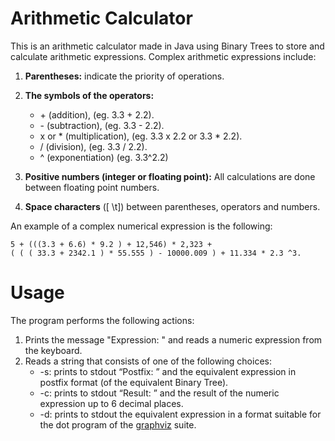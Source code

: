 # Arithmetic Calculator
This is an arithmetic calculator made in Java using Binary Trees to store and calculate arithmetic expressions. Complex arithmetic expressions include:

1. **Parentheses:** indicate the priority of operations.
2. **The symbols of the operators:**
      - \+ (addition), (eg. 3.3 + 2.2).
      - \- (subtraction), (eg. 3.3 - 2.2).
      -  x or \* (multiplication), (eg. 3.3 x 2.2 or 3.3 * 2.2).
      -  / (division), (eg. 3.3 / 2.2).
      -  ^ (exponentiation) (eg. 3.3^2.2)

3. **Positive numbers (integer or floating point):** All calculations are done between floating point numbers.
4. **Space characters** ([ \t]) between parentheses, operators and numbers.

An example of a complex numerical expression is the following:
```
5 + (((3.3 + 6.6) * 9.2 ) + 12,546) * 2,323 +
( ( ( 33.3 + 2342.1 ) * 55.555 ) - 10000.009 ) + 11.334 * 2.3 ^3.
```
# Usage
The program performs the following actions:
1. Prints the message "Expression: " and reads a numeric expression from the keyboard.
2. Reads a string that consists of one of the following choices:
      - -s: prints to stdout “Postfix: ” and the equivalent expression in postfix format (of the equivalent Binary Tree).
      - -c: prints to stdout “Result: ” and the result of the numeric expression up to 6 decimal places.
      - -d: prints to stdout the equivalent expression in a format suitable for the dot program of the [graphviz](https://dreampuf.github.io/GraphvizOnline/#digraph%20G%20%7B%0A%0A%20%20subgraph%20cluster_0%20%7B%0A%20%20%20%20style%3Dfilled%3B%0A%20%20%20%20color%3Dlightgrey%3B%0A%20%20%20%20node%20%5Bstyle%3Dfilled%2Ccolor%3Dwhite%5D%3B%0A%20%20%20%20a0%20-%3E%20a1%20-%3E%20a2%20-%3E%20a3%3B%0A%20%20%20%20label%20%3D%20%22process%20%231%22%3B%0A%20%20%7D%0A%0A%20%20subgraph%20cluster_1%20%7B%0A%20%20%20%20node%20%5Bstyle%3Dfilled%5D%3B%0A%20%20%20%20b0%20-%3E%20b1%20-%3E%20b2%20-%3E%20b3%3B%0A%20%20%20%20label%20%3D%20%22process%20%232%22%3B%0A%20%20%20%20color%3Dblue%0A%20%20%7D%0A%20%20start%20-%3E%20a0%3B%0A%20%20start%20-%3E%20b0%3B%0A%20%20a1%20-%3E%20b3%3B%0A%20%20b2%20-%3E%20a3%3B%0A%20%20a3%20-%3E%20a0%3B%0A%20%20a3%20-%3E%20end%3B%0A%20%20b3%20-%3E%20end%3B%0A%0A%20%20start%20%5Bshape%3DMdiamond%5D%3B%0A%20%20end%20%5Bshape%3DMsquare%5D%3B%0A%7D) suite.
